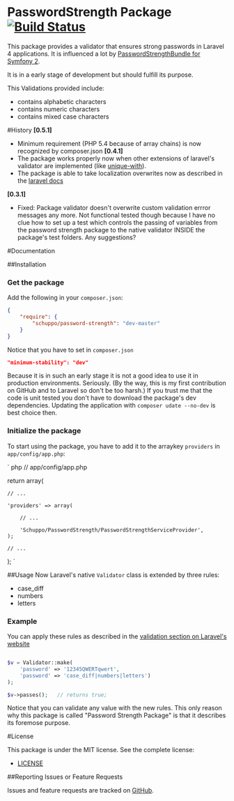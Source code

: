PasswordStrength Package [![Build Status](https://travis-ci.org/schuppo/PasswordStrengthPackage.png?branch=master)](https://travis-ci.org/schuppo/PasswordStrengthPackage)
================

This package provides a validator that ensures strong passwords in Laravel 4 applications. It is influenced  a lot by [PasswordStrengthBundle for Symfony 2](https://github.com/jbafford/PasswordStrengthBundle).

It is in a early stage of development but should fulfill its purpose.

This Validations provided include:

- contains alphabetic characters
- contains numeric characters
- contains mixed case characters

#History
**[0.5.1]**
- Minimum requirement (PHP 5.4 because of array chains) is now recognized by composer.json
**[0.4.1]**
- The package works properly now when other extensions of laravel's validator are implemented (like [unique-with](https://github.com/felixkiss/uniquewith-validator)).
- The package is able to take localization overwrites now as described in the [laravel docs](http://laravel.com/docs/localization#overriding-package-language-files)

**[0.3.1]**
- Fixed: Package validator doesn't overwrite custom validation errror messages any more. Not functional tested though because I have no clue how to set up a test which controls the passing of variables from the password strength package to the native validator INSIDE the package's test folders. Any suggestions?

#Documentation

##Installation

### Get the package

Add the following in your `composer.json`:

``` json
{
    "require": {
        "schuppo/password-strength": "dev-master"
    }
}
```
Notice that you have to set in ```composer.json```
``` json
"minimum-stability": "dev"
```
Because it is in such an early stage it is not a good idea to use it in production environments. Seriously. (By the way, this is my first contribution on GitHub and to Laravel so don't be too harsh.)
If you trust me that the code is unit tested you don't have to download the package's dev dependencies. Updating the application with `composer udate --no-dev` is best choice then.

### Initialize the package

To start using the package, you have to add it to the arraykey `providers` in `app/config/app.php`:

` php
// app/config/app.php

return array(

    // ...

    'providers' => array(

        // ...

        'Schuppo/PasswordStrength/PasswordStrengthServiceProvider',
    );

    // ...
);
`


##Usage
Now Laravel's native ```Validator``` class is extended by three rules:

- case_diff
- numbers
- letters

### Example
You can apply these rules as described in the [validation section on Laravel's website](http://laravel.com/docs/validation)
``` php

$v = Validator::make(
    'password' => '12345QWERTqwert',
    'password' => 'case_diff|numbers|letters')
);

$v->passes();   // returns true;
```

Notice that you can validate any value with the new rules. This only reason why this package is called "Password Strength Package" is that it describes its foremose purpose.



#License

This package is under the MIT license. See the complete license:

- [LICENSE](https://github.com/schuppo/PasswordStrengthPackage/LICENSE)


##Reporting Issues or Feature Requests

Issues and feature requests are tracked on [GitHub](https://github.com/schuppo/PasswordStrengthPackage/issues).
